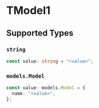 # TModel1


## Supported Types

### `string`

```typescript
const value: string = "<value>";
```

### `models.Model`

```typescript
const value: models.Model = {
  name: "<value>",
};
```

